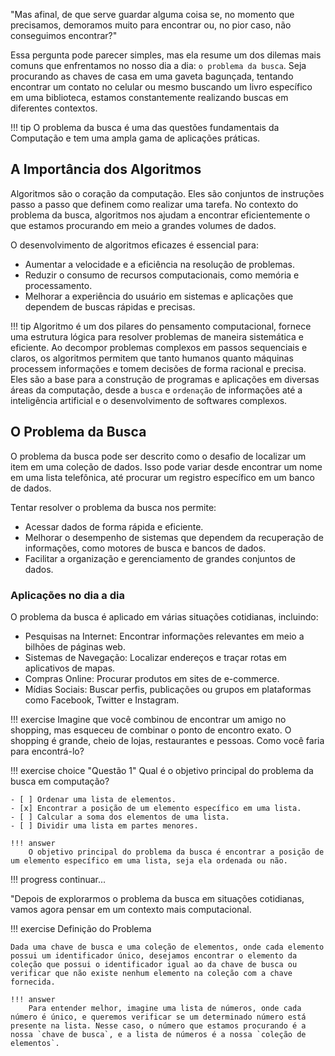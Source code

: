 
"Mas afinal, de que serve guardar alguma coisa se, no momento que precisamos, demoramos muito para encontrar ou, no pior caso, não conseguimos encontrar?"

Essa pergunta pode parecer simples, mas ela resume um dos dilemas mais comuns que enfrentamos no nosso dia a dia: `o problema da busca`. Seja procurando as chaves de casa em uma gaveta bagunçada, tentando encontrar um contato no celular ou mesmo buscando um livro específico em uma biblioteca, estamos constantemente realizando buscas em diferentes contextos.

!!! tip
    O problema da busca é uma das questões fundamentais da Computação e tem uma ampla gama de aplicações práticas.

## A Importância dos Algoritmos

Algoritmos são o coração da computação. Eles são conjuntos de instruções passo a passo que definem como realizar uma tarefa. No contexto do problema da busca, algoritmos nos ajudam a encontrar eficientemente o que estamos procurando em meio a grandes volumes de dados.

O desenvolvimento de algoritmos eficazes é essencial para:

- Aumentar a velocidade e a eficiência na resolução de problemas.
- Reduzir o consumo de recursos computacionais, como memória e processamento.
- Melhorar a experiência do usuário em sistemas e aplicações que dependem de buscas rápidas e precisas.

!!! tip
   Algoritmo é um dos pilares do pensamento computacional, fornece uma estrutura lógica para resolver problemas de maneira sistemática e eficiente. Ao decompor problemas complexos em passos sequenciais e claros, os algoritmos permitem que tanto humanos quanto máquinas processem informações e tomem decisões de forma racional e precisa. Eles são a base para a construção de programas e aplicações em diversas áreas da computação, desde a `busca` e `ordenação` de informações até a inteligência artificial e o desenvolvimento de softwares complexos.


## O Problema da Busca

O problema da busca pode ser descrito como o desafio de localizar um item em uma coleção de dados. Isso pode variar desde encontrar um nome em uma lista telefônica, até procurar um registro específico em um banco de dados.

Tentar resolver o problema da busca nos permite:

- Acessar dados de forma rápida e eficiente.
- Melhorar o desempenho de sistemas que dependem da recuperação de informações, como motores de busca e bancos de dados.
- Facilitar a organização e gerenciamento de grandes conjuntos de dados.

### Aplicações no dia a dia

O problema da busca é aplicado em várias situações cotidianas, incluindo:

- Pesquisas na Internet: Encontrar informações relevantes em meio a bilhões de páginas web.
- Sistemas de Navegação: Localizar endereços e traçar rotas em aplicativos de mapas.
- Compras Online: Procurar produtos em sites de e-commerce.
- Mídias Sociais: Buscar perfis, publicações ou grupos em plataformas como Facebook, Twitter e Instagram.

!!! exercise
    Imagine que você combinou de encontrar um amigo no shopping, mas esqueceu de combinar o ponto de encontro exato. O shopping é grande, cheio de lojas, restaurantes e pessoas. Como você faria para encontrá-lo?


!!! exercise choice "Questão 1"
    Qual é o objetivo principal do problema da busca em computação?

    - [ ] Ordenar uma lista de elementos.
    - [x] Encontrar a posição de um elemento específico em uma lista.
    - [ ] Calcular a soma dos elementos de uma lista.
    - [ ] Dividir uma lista em partes menores.

    !!! answer
        O objetivo principal do problema da busca é encontrar a posição de um elemento específico em uma lista, seja ela ordenada ou não.


!!! progress
    continuar...

"Depois de explorarmos o problema da busca em situações cotidianas, vamos agora pensar em um contexto mais computacional.

!!! exercise
    Definição do Problema

    Dada uma chave de busca e uma coleção de elementos, onde cada elemento possui um identificador único, desejamos encontrar o elemento da coleção que possui o identificador igual ao da chave de busca ou verificar que não existe nenhum elemento na coleção com a chave fornecida.

    !!! answer
        Para entender melhor, imagine uma lista de números, onde cada número é único, e queremos verificar se um determinado número está presente na lista. Nesse caso, o número que estamos procurando é a nossa `chave de busca`, e a lista de números é a nossa `coleção de elementos`.





